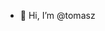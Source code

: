 - 👋 Hi, I’m @tomasz

<!---
tomatito1/tomatito1 is a ✨ special ✨ repository because its `README.md` (this file) appears on your GitHub profile.
You can click the Preview link to take a look at your changes.
--->
